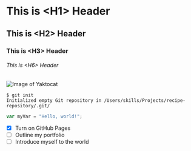# This is \<H1\> Header
## This is \<H2\> Header
### This is \<H3\> Header
###### This is \<H6\> Header

![Image of Yaktocat](https://octodex.github.com/images/yaktocat.png)


```
$ git init
Initialized empty Git repository in /Users/skills/Projects/recipe-repository/.git/
```

``` javascript
var myVar = "Hello, world!";
```

- [x] Turn on GitHub Pages
- [ ] Outline my portfolio
- [ ] Introduce myself to the world
